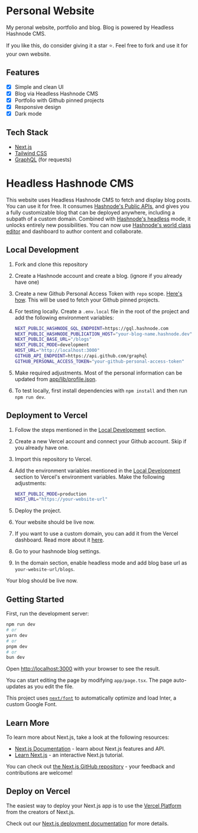 # Personal Website 

My peronal website, portfolio and blog. Blog is powered by Headless Hashnode CMS.

If you like this, do consider giving it a star ⭐. Feel free to fork and use it for your own website.

## Features

- [x] Simple and clean UI
- [x] Blog via Headless Hashnode CMS
- [x] Portfolio with Github pinned projects
- [x] Responsive design
- [x] Dark mode

## Tech Stack

- [Next.js](https://nextjs.org/)
- [Tailwind CSS](https://tailwindcss.com/)
- [GraphQL](https://graphql.org/) (for requests)

# Headless Hashnode CMS

This website uses Headless Hashnode CMS to fetch and display blog posts. You can use it for free. It consumes [Hashnode's Public APIs](https://apidocs.hashnode.com/), and gives you a fully customizable blog that can be deployed anywhere, including a subpath of a custom domain. Combined with [Hashnode's headless](https://hashnode.com/headless) mode, it unlocks entirely new possibilities. You can now use [Hashnode's world class editor](https://hashnode.com/neptune) and dashboard to author content and collaborate.

## Local Development

1. Fork and clone this repository
2. Create a Hashnode account and create a blog. (ignore if you already have one) 
3. Create a new Github Personal Access Token with `repo` scope. [Here's how](https://docs.github.com/en/github/authenticating-to-github/keeping-your-account-and-data-secure/creating-a-personal-access-token). This will be used to fetch your Github pinned projects.
4. For testing locally. Create a `.env.local` file in the root of the project and add the following environment variables:
    
    ```bash
    NEXT_PUBLIC_HASHNODE_GQL_ENDPOINT=https://gql.hashnode.com
    NEXT_PUBLIC_HASHNODE_PUBLICATION_HOST="your-blog-name.hashnode.dev"
    NEXT_PUBLIC_BASE_URL="/blogs"
    NEXT_PUBLIC_MODE=development
    HOST_URL="http://localhost:3000"
    GITHUB_API_ENDPOINT=https://api.github.com/graphql
    GITHUB_PERSONAL_ACCESS_TOKEN="your-github-personal-access-token"
    ```
5. Make required adjustments. Most of the personal information can be updated from [app/lib/profile.json](/app/lib/profile.json).
6. To test locally, first install dependencies with `npm install` and then run `npm run dev`.

## Deployment to Vercel

1. Follow the steps mentioned in the [Local Development](#local-development) section.
2. Create a new Vercel account and connect your Github account. Skip if you already have one.
3. Import this repository to Vercel.
4. Add the environment variables mentioned in the [Local Development](#local-development) section to Vercel's environment variables. Make the following adjustments:
    
    ```bash
    NEXT_PUBLIC_MODE=production
    HOST_URL="https://your-website-url"
    ```
5. Deploy the project.
6. Your website should be live now.
7. If you want to use a custom domain, you can add it from the Vercel dashboard. Read more about it [here](https://vercel.com/docs/projects/domains/add-a-domain).
8. Go to your hashnode blog settings.
9. In the domain section, enable headless mode and add blog base url as `your-website-url/blogs`.

Your blog should be live now.

## Getting Started

First, run the development server:

```bash {"id":"01J21MEVQTB8WMQ07AWE7J0DJY"}
npm run dev
# or
yarn dev
# or
pnpm dev
# or
bun dev

```

Open [http://localhost:3000](http://localhost:3000) with your browser to see the result.

You can start editing the page by modifying `app/page.tsx`. The page auto-updates as you edit the file.

This project uses [`next/font`](https://nextjs.org/docs/basic-features/font-optimization) to automatically optimize and load Inter, a custom Google Font.

## Learn More

To learn more about Next.js, take a look at the following resources:

- [Next.js Documentation](https://nextjs.org/docs) - learn about Next.js features and API.
- [Learn Next.js](https://nextjs.org/learn) - an interactive Next.js tutorial.

You can check out [the Next.js GitHub repository](https://github.com/vercel/next.js/) - your feedback and contributions are welcome!

## Deploy on Vercel

The easiest way to deploy your Next.js app is to use the [Vercel Platform](https://vercel.com/new?utm_medium=default-template&filter=next.js&utm_source=create-next-app&utm_campaign=create-next-app-readme) from the creators of Next.js.

Check out our [Next.js deployment documentation](https://nextjs.org/docs/deployment) for more details.
